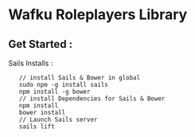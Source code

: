 # Wafku Roleplayers Library

Get Started :
-------------
Sails Installs :

       // install Sails & Bower in global
       sudo npm -g install sails
       npm install -g bower
       // install Dependencies for Sails & Bower
       npm install
       bower install
       // Launch Sails server
       sails lift




